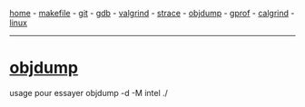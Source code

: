 [home](README.md) - [makefile](makefile.md) - [git](git.md) - [gdb](gdb.md) - [valgrind](valgrind.md) - [strace](strace.md) - [objdump](objdump.md) - [gprof](gprof.md) - [calgrind](callgrind.md) - [linux](linux.md)
***
# [objdump](https://www.man7.org/linux/man-pages/man1/objdump.1.html)

usage pour essayer objdump -d -M intel ./<exe>